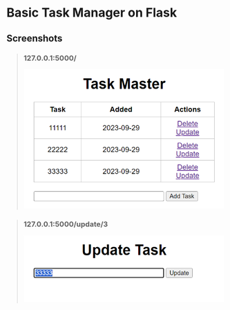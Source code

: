 # Basic Task Manager on Flask

## Screenshots

> ### 127.0.0.1:5000/
> ![](documentation_images/main.png)

> ### 127.0.0.1:5000/update/3
> ![](documentation_images/update.png)